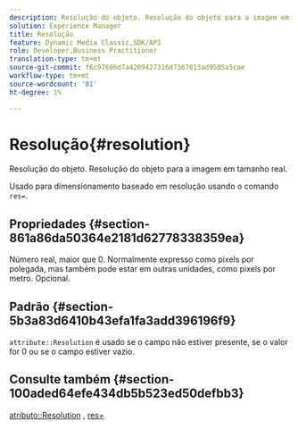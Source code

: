 ```yaml
---
description: Resolução do objeto. Resolução do objeto para a imagem em tamanho real.
solution: Experience Manager
title: Resolução
feature: Dynamic Media Classic,SDK/API
role: Developer,Business Practitioner
translation-type: tm+mt
source-git-commit: f6c97606d7a4209427316d7367013ad9585a5cae
workflow-type: tm+mt
source-wordcount: '81'
ht-degree: 1%

---
```



# Resolução{#resolution}

Resolução do objeto. Resolução do objeto para a imagem em tamanho real.

Usado para dimensionamento baseado em resolução usando o comando `res=`.

## Propriedades {#section-861a86da50364e2181d62778338359ea}

Número real, maior que 0. Normalmente expresso como pixels por polegada, mas também pode estar em outras unidades, como pixels por metro. Opcional.

## Padrão {#section-5b3a83d6410b43efa1fa3add396196f9}

`attribute::Resolution` é usado se o campo não estiver presente, se o valor for 0 ou se o campo estiver vazio.

## Consulte também {#section-100aded64efe434db5b523ed50defbb3}

[atributo::Resolution](../../../../../../is-api/image-catalog/image-serving-api-ref/c-image-catalog-reference/c-attributes-reference/r-resolution.md#reference-2c066a2cc9b04b4ea0c8ae9476e853b4) ,  [res=](../../../../../../is-api/http-ref/image-serving-api-ref/c-http-protocol-reference/c-command-reference/r-res.md#reference-3d6fe416801148dea0f786f2b5169e55)
